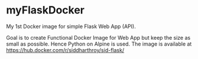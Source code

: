 # myFlaskDocker
My 1st Docker image for simple Flask Web App (API).

Goal is to create Functional Docker Image for Web App but keep the size as small as possible. Hence Python on Alpine is used.
The image is available at https://hub.docker.com/r/siddharthroy/sid-flask/
